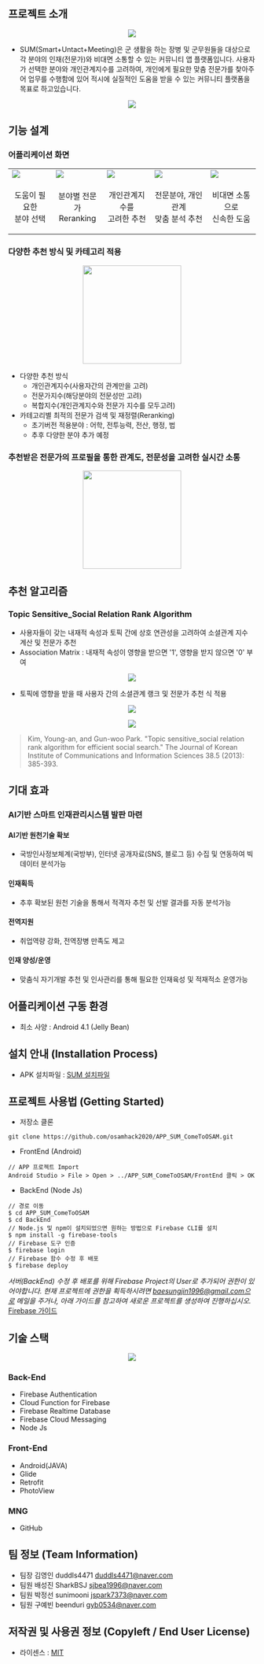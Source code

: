 ## 프로젝트 소개
<p align="center"><img src="/DocsImages/mainLogo2.png"></p>

- SUM(Smart+Untact+Meeting)은 군 생활을 하는 장병 및 군무원들을 대상으로 각 분야의 인재(전문가)와 비대면 소통할 수 있는 커뮤니티 앱 플랫폼입니다. 사용자가 선택한 분야와 개인관계지수를 고려하여, 개인에게 필요한 맞춤 전문가를 찾아주어 업무를 수행함에 있어 적시에 실질적인 도움을 받을 수 있는 커뮤니티 플랫폼을 목표로 하고있습니다. 

<a href="https://youtu.be/_ZvgSkNEopI"><p align="center"><img src="/DocsImages/video.PNG"></p></a>

## 기능 설계

### 어플리케이션 화면
<table>
  <tbody>
    <tr>
      <td><img src="/DocsImages/1.jpg"></td>
      <td><img src="/DocsImages/2.jpg"></td>
      <td><img src="/DocsImages/3.jpg"></td>
      <td><img src="/DocsImages/4.jpg"></td>
      <td><img src="/DocsImages/5.jpg"></td>
    </tr>
    <tr>
      <td><p align="center">도움이 필요한 <br> 분야 선택</p></td>
      <td><p align="center">분야별 전문가 <br> Reranking</p></td>
      <td><p align="center">개인관계지수를 <br> 고려한 추천</p></td>
      <td><p align="center">전문분야, 개인관계 <br> 맞춤 분석 추천</p></td>
      <td><p align="center">비대면 소통으로 <br> 신속한 도움</p></td>
    </tr>
  </tbody>
</table>

### 다양한 추천 방식 및 카테고리 적용

<p align="center"><img width="200" src="/DocsImages/CPA1.jpg"></p>

* 다양한 추천 방식
  * 개인관계지수(사용자간의 관계만을 고려)
  * 전문가지수(해당분야의 전문성만 고려)
  * 복합지수(개인관계지수와 전문가 지수를 모두고려)
* 카테고리별 최적의 전문가 검색 및 재정렬(Reranking)
  * 초기버전 적용분야 : 어학, 전투능력, 전산, 행정, 법
  * 추후 다양한 분야 추가 예정
  
### 추천받은 전문가의 프로필을 통한 관계도, 전문성을 고려한 실시간 소통
<p align="center"><img width="200" src="/DocsImages/CPA2.png"></p>

## 추천 알고리즘
### Topic Sensitive_Social Relation Rank Algorithm
* 사용자들이 갖는 내재적 속성과 토픽 간에 상호 연관성을 고려하여 소셜관계 지수 계산 및 전문가 추천
* Association Matrix : 내재적 속성이 영향을 받으면 '1', 영향을 받지 않으면 '0' 부여
<p align="center"><img src="/DocsImages/mat.PNG"></p>

* 토픽에 영향을 받을 때 사용자 간의 소셜관계 랭크 및 전문가 추천 식 적용
<p align="center"><img src="/DocsImages/sick.PNG"></p>
<p align="center"><img src="/DocsImages/algor.png"></p>

> Kim, Young-an, and Gun-woo Park. "Topic sensitive_social relation rank algorithm for efficient social search." The Journal of Korean Institute of Communications and Information Sciences 38.5 (2013): 385-393.

## 기대 효과
### AI기반 스마트 인재관리시스템 발판 마련
#### AI기반 원천기술 확보
  * 국방인사정보체계(국방부), 인터넷 공개자료(SNS, 블로그 등) 수집 및 연동하여 빅데이터 분석가능
#### 인재획득
  * 추후 확보된 원천 기술을 통해서 적격자 추천 및 선발 결과를 자동 분석가능
#### 전역지원
  * 취업역량 강화, 전역장병 만족도 제고
#### 인재 양성/운영
  * 맞춤식 자기개발 추천 및 인사관리를 통해 필요한 인재육성 및 적재적소 운영가능

## 어플리케이션 구동 환경
* 최소 사양 : Android 4.1 (Jelly Bean)

## 설치 안내 (Installation Process)
* APK 설치파일  : <a href="/Installation_SUM.apk" download>SUM 설치파일</a>

## 프로젝트 사용법 (Getting Started)
* 저장소 클론
```
git clone https://github.com/osamhack2020/APP_SUM_ComeToOSAM.git
```
* FrontEnd (Android)
```
// APP 프로젝트 Import
Android Studio > File > Open > ../APP_SUM_ComeToOSAM/FrontEnd 클릭 > OK
```
* BackEnd (Node Js)
```
// 경로 이동
$ cd APP_SUM_ComeToOSAM
$ cd BackEnd
// Node.js 및 npm이 설치되었으면 원하는 방법으로 Firebase CLI를 설치
$ npm install -g firebase-tools
// Firebase 도구 인증
$ firebase login
// Firebase 함수 수정 후 배포
$ firebase deploy

```
_서버(BackEnd) 수정 후 배포를 위해 Firebase Project의 User로 추가되어 권한이 있어야합니다. 현재 프로젝트에 권한을 획득하시려면 baesungjin1996@gmail.com으로 메일을 주거나, 아래 가이드를 참고하여 새로운 프로젝트를 생성하여 진행하십시오._
[Firebase 가이드](https://firebase.google.com/docs/guides)


## 기술 스택
<p align="center"><img src="/DocsImages/STACK.PNG"></p>

### Back-End
* Firebase Authentication
* Cloud Function for Firebase
* Firebase Realtime Database
* Firebase Cloud Messaging
* Node Js

### Front-End
* Android(JAVA)
* Glide
* Retrofit
* PhotoView

### MNG
* GitHub

## 팀 정보 (Team Information)
- 팀장 김영인 duddls4471 duddls4471@naver.com
- 팀원 배성진 SharkBSJ sjbea1996@naver.com
- 팀원 박정선 sunimooni jspark7373@naver.com
- 팀원 구예빈 beenduri gyb0534@naver.com

## 저작권 및 사용권 정보 (Copyleft / End User License)
* 라이센스 : <a href="/LICENSE.md">MIT</a>
